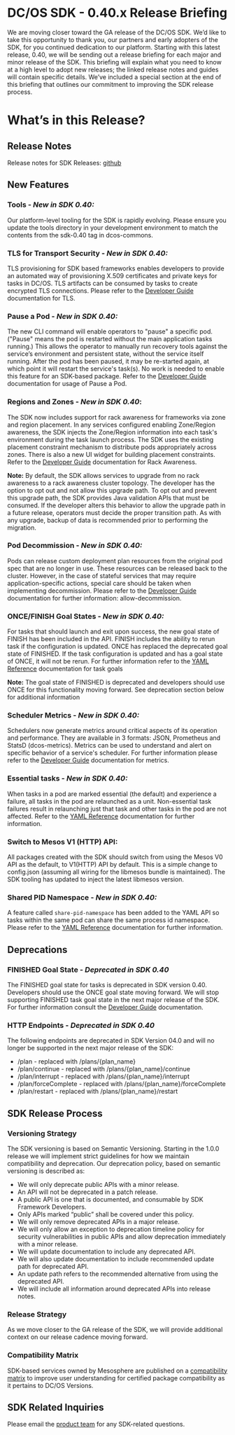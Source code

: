 # DC/OS SDK - 0.40.x Release Briefing
We are moving closer toward the GA release of the DC/OS SDK.  We’d like to take this opportunity to thank you, our partners and early adopters of the SDK, for you continued dedication to our platform.  Starting with this latest release, 0.40, we will be sending out a release briefing for each major and minor release of the SDK.  This briefing will explain what you need to know at a high level to adopt new releases; the linked release notes and guides will contain specific details.  We’ve included a special section at the end of this briefing that outlines our commitment to improving the SDK release process.

# What’s in this Release?
## Release Notes
Release notes for SDK Releases: [github](https://github.com/mesosphere/dcos-commons/releases)

## New Features

### Tools - _New in SDK 0.40:_
Our platform-level tooling for the SDK is rapidly evolving.  Please ensure you update the tools directory in your development environment to match the contents from the sdk-0.40 tag in dcos-commons.

### TLS for Transport Security - _New in SDK 0.40:_
TLS provisioning for SDK based frameworks enables developers to provide an automated way of provisioning X.509 certificates and private keys for tasks in DC/OS. TLS artifacts can be consumed by tasks to create encrypted TLS connections.  Please refer to the [Developer Guide](https://mesosphere.github.io/dcos-commons/developer-guide/) documentation for TLS.

### Pause a Pod - _New in SDK 0.40:_
The new CLI command will enable operators to "pause" a specific pod.   ("Pause" means the pod is restarted without the main application tasks running.)  This allows the operator to manually run recovery tools against the service’s environment and persistent state, without the service itself running. After the pod has been paused, it may be re-started again, at which point it will restart the service's task(s).  No work is needed to enable this feature for an SDK-based package.  Refer to the [Developer Guide](https://mesosphere.github.io/dcos-commons/developer-guide/) documentation for usage of Pause a Pod.

### Regions and Zones - _New in SDK 0.40_:
The SDK now includes support for rack awareness for frameworks via zone and region placement.  In any services configured enabling Zone/Region awareness, the SDK injects the Zone/Region information into each task's environment during the task launch process. The SDK uses the existing placement constraint mechanism to distribute pods appropriately across zones. There is also a new UI widget for building placement constraints. Refer to the [Developer Guide](https://mesosphere.github.io/dcos-commons/developer-guide/) documentation for Rack Awareness.

**Note:**  By default, the SDK allows services to upgrade from no rack awareness to a rack awareness cluster topology.  The developer has the option to opt out and not allow this upgrade path.  To opt out and prevent this upgrade path, the SDK provides Java validation APIs that must be consumed.   If the developer alters this behavior to allow the upgrade path in a future release, operators must decide the proper transition path.  As with any upgrade, backup of data is recommended prior to performing the migration.

### Pod Decommission - _New in SDK 0.40:_
Pods can release custom deployment plan resources from the original pod spec that are no longer in use.   These resources can be released back to the cluster. However, in the case of stateful services that may require application-specific actions, special care should be taken when implementing decommission.  Please refer to the [Developer Guide](https://mesosphere.github.io/dcos-commons/developer-guide/) documentation for further information: allow-decommission.

### ONCE/FINISH Goal States - _New in SDK 0.40:_
For tasks that should launch and exit upon success, the new goal state of FINISH has been included in the API.   FINISH includes the ability to rerun task if the configuration is updated.  ONCE has replaced the deprecated goal state of FINISHED.   If the task configuration is updated and has a goal state of ONCE, it will not be rerun.  For further information refer to the [YAML Reference](https://mesosphere.github.io/dcos-commons/yaml-reference/) documentation for task goals

**Note:** The goal state of FINISHED is deprecated and developers should use ONCE for this functionality moving forward.  See deprecation section below for additional information

### Scheduler Metrics - _New in SDK 0.40:_
Schedulers now generate metrics around critical aspects of its operation and performance.  They are available in 3 formats:  JSON, Prometheus and StatsD (dcos-metrics).  Metrics can be used to understand and alert on specific behavior of a service's scheduler.  For further information please refer to the [Developer Guide](https://mesosphere.github.io/dcos-commons/developer-guide/) documentation for metrics.

### Essential tasks - _New in SDK 0.40:_
When tasks in a pod are marked essential (the default) and experience a failure, all tasks in the pod are relaunched as a unit.  Non-essential task failures result in relaunching just that task and other tasks in the pod are not affected.  Refer to the [YAML Reference](https://mesosphere.github.io/dcos-commons/yaml-reference/) documentation for further information.

### Switch to Mesos V1 (HTTP) API:
All packages created with the SDK should switch from using the Mesos V0 API as the default, to V1(HTTP) API by default.  This is a simple change to config.json (assuming all wiring for the libmesos bundle is maintained). The SDK tooling has updated to inject the latest libmesos version.

### Shared PID Namespace - _New in SDK 0.40:_
A feature called `share-pid-namespace` has been added to the YAML API so tasks within the same pod can share the same process id namespace.  Please refer to the [YAML Reference](https://mesosphere.github.io/dcos-commons/yaml-reference/) documentation for further information.

## Deprecations

### FINISHED Goal State - _Deprecated in SDK 0.40_
The FINISHED goal state for tasks is deprecated in SDK version 0.40.  Developers should use the ONCE goal state moving forward. We will stop supporting FINISHED task goal state in the next major release of the SDK. For further information consult the [Developer Guide](https://mesosphere.github.io/dcos-commons/developer-guide/) documentation.

### HTTP Endpoints - _Deprecated in SDK 0.40_
The following endpoints are deprecated in SDK Version 04.0 and will no longer be supported in the next major release of the SDK:
* /plan  -  replaced with /plans/{plan_name}
* /plan/continue - replaced with /plans/{plan_name}/continue
* /plan/interrupt - replaced with /plans/{plan_name}/interrupt
* /plan/forceComplete - replaced with /plans/{plan_name}/forceComplete
* /plan/restart - replaced with /plans/{plan_name}/restart

## SDK Release Process
### Versioning Strategy
The SDK versioning is based on Semantic Versioning.  Starting in the 1.0.0 release we will implement strict guidelines for how we maintain compatibility and deprecation.    Our deprecation policy, based on semantic versioning is described as:
* We will only deprecate public APIs with a minor release.
* An API will not be deprecated in a patch release.
* A public API is one that is documented, and consumable by SDK Framework Developers.
* Only APIs marked “public” shall be covered under this policy.
* We will only remove deprecated APIs in a major release.
* We will only allow an exception to deprecation timeline policy for security vulnerabilities in public APIs and allow deprecation immediately with a minor release.
* We will update documentation to include any deprecated API.
* We will also update documentation to include recommended update path for deprecated API.
* An update path refers to the recommended alternative from using the deprecated API.
* We will include all information around deprecated APIs into release notes.

### Release Strategy
As we move closer to the GA release of the SDK, we will provide additional context on our release cadence moving forward.

### Compatibility Matrix
SDK-based services owned by Mesosphere are published on a [compatibility matrix](https://docs.mesosphere.com//version-policy/#certified-package-designations) to improve user understanding for certified package compatibility as it pertains to DC/OS Versions.

## SDK Related Inquiries
Please email the [product team](mailto:ask-product@mesosphere.io) for any SDK-related questions.
